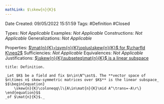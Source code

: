 ```yaml
---
mathLink: $\skew{n}{K}$
---
```


<div class="topSpace"></div>

Date Created: 09/05/2022 15:51:59
Tags: #Definition #Closed

Types: _Not Applicable_
Examples: _Not Applicable_
Constructions: _Not Applicable_
Generalizations: _Not Applicable_

Properties: [$\mat{n}{K}=\sym{n}{K}\oplus\skew{n}{K}$ for $\charfld K\neq2$](Symmetric%20and%20skew-symmetric%20decomposition%20of%20matrices.md)
Sufficiencies: _Not Applicable_
Equivalences: _Not Applicable_
Justifications: [$\skew{n}{K}\subseteq\mat{n}{K}$ is a linear subspace](Skew-symmetric%20matrices%20form%20a%20linear%20subspace%20of%20set%20of%20matrices.md)

``` ad-Definition
title: Definition.

_Let $K$ be a field and fix $n\in\N^\ast$. The **vector space of $n\times n$ skew-symmetric matrices over $K$** is the linear subspace_
$$\begin{equation}
    \skew{n}{K}\coloneqq\l\{A\in\mat{n}{K}\mid A^\trans=-A\r\}
\end{equation}$$
_of $\mat{n}{K}$._

```
